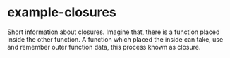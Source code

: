 # example-closures

Short information about closures.
Imagine that, there is a function placed inside the other function. A function which placed the inside can take, use and remember outer function data, this process known as closure.
